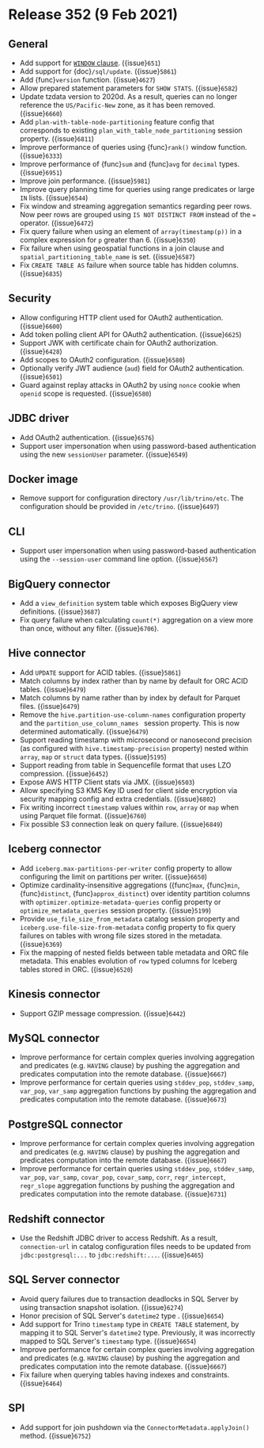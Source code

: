 # Release 352 (9 Feb 2021)

## General

* Add support for [`WINDOW` clause](window_clause). ({issue}`651`)
* Add support for {doc}`/sql/update`. ({issue}`5861`)
* Add {func}`version` function. ({issue}`4627`)
* Allow prepared statement parameters for `SHOW STATS`. ({issue}`6582`)
* Update tzdata version to 2020d. As a result, queries can no longer reference the 
  `US/Pacific-New` zone, as it has been removed. ({issue}`6660`)
* Add `plan-with-table-node-partitioning` feature config that corresponds to
  existing `plan_with_table_node_partitioning` session property. ({issue}`6811`)
* Improve performance of queries using {func}`rank()` window function. ({issue}`6333`)
* Improve performance of {func}`sum` and {func}`avg` for `decimal` types. ({issue}`6951`)
* Improve join performance. ({issue}`5981`)
* Improve query planning time for queries using range predicates or large `IN` lists. ({issue}`6544`)
* Fix window and streaming aggregation semantics regarding peer rows. Now peer rows are
  grouped using `IS NOT DISTINCT FROM` instead of the `=` operator. ({issue}`6472`) 
* Fix query failure when using an element of `array(timestamp(p))` in a complex expression 
  for `p` greater than 6. ({issue}`6350`)
* Fix failure when using geospatial functions in a join clause and `spatial_partitioning_table_name` is set. ({issue}`6587`)
* Fix `CREATE TABLE AS` failure when source table has hidden columns. ({issue}`6835`)

## Security

* Allow configuring HTTP client used for OAuth2 authentication. ({issue}`6600`)
* Add token polling client API for OAuth2 authentication. ({issue}`6625`)
* Support JWK with certificate chain for OAuth2 authorization. ({issue}`6428`)
* Add scopes to OAuth2 configuration. ({issue}`6580`)
* Optionally verify JWT audience (`aud`) field for OAuth2 authentication. ({issue}`6501`)
* Guard against replay attacks in OAuth2 by using `nonce` cookie when `openid` scope is requested. ({issue}`6580`)

## JDBC driver

* Add OAuth2 authentication. ({issue}`6576`)
* Support user impersonation when using password-based authentication
  using the new `sessionUser` parameter. ({issue}`6549`)

## Docker image

* Remove support for configuration directory `/usr/lib/trino/etc`. The configuration 
  should be provided in `/etc/trino`. ({issue}`6497`)

## CLI

* Support user impersonation when using password-based authentication using the
  `--session-user` command line option. ({issue}`6567`)

## BigQuery connector

* Add a `view_definition` system table which exposes BigQuery view definitions. ({issue}`3687`)
* Fix query failure when calculating `count(*)` aggregation on a view more than once, 
  without any filter. ({issue}`6706`).

## Hive connector

* Add `UPDATE` support for ACID tables. ({issue}`5861`)
* Match columns by index rather than by name by default for ORC ACID tables. ({issue}`6479`)
* Match columns by name rather than by index by default for Parquet files. ({issue}`6479`)
* Remove the `hive.partition-use-column-names` configuration property and the
  `partition_use_column_names ` session property. This is now determined automatically. ({issue}`6479`)
* Support reading timestamp with microsecond or nanosecond precision (as configured with 
  `hive.timestamp-precision` property) nested within `array`, `map` or `struct` data types. ({issue}`5195`)
* Support reading from table in Sequencefile format that uses LZO compression. ({issue}`6452`)
* Expose AWS HTTP Client stats via JMX. ({issue}`6503`)
* Allow specifying S3 KMS Key ID used for client side encryption via security mapping 
  config and extra credentials. ({issue}`6802`)
* Fix writing incorrect `timestamp` values within `row`, `array` or `map` when using Parquet file format. ({issue}`6760`)
* Fix possible S3 connection leak on query failure. ({issue}`6849`)

## Iceberg connector

* Add `iceberg.max-partitions-per-writer` config property to allow configuring the limit on partitions per writer. ({issue}`6650`)
* Optimize cardinality-insensitive aggregations ({func}`max`, {func}`min`, {func}`distinct`, {func}`approx_distinct`) 
  over identity partition columns with `optimizer.optimize-metadata-queries` config property 
  or `optimize_metadata_queries` session property. ({issue}`5199`)
* Provide `use_file_size_from_metadata` catalog session property and `iceberg.use-file-size-from-metadata` 
  config property to fix query failures on tables with wrong file sizes stored in the metadata. ({issue}`6369`)
* Fix the mapping of nested fields between table metadata and ORC file metadata. This 
  enables evolution of `row` typed columns for Iceberg tables stored in ORC. ({issue}`6520`)

## Kinesis connector

* Support GZIP message compression. ({issue}`6442`)

## MySQL connector

* Improve performance for certain complex queries involving aggregation and predicates (e.g. `HAVING` clause)
  by pushing the aggregation and predicates computation into the remote database. ({issue}`6667`)
* Improve performance for certain queries using `stddev_pop`, `stddev_samp`, `var_pop`, `var_samp` aggregation 
  functions by pushing the aggregation and predicates computation into the remote database. ({issue}`6673`)

## PostgreSQL connector

* Improve performance for certain complex queries involving aggregation and predicates (e.g. `HAVING` clause)
  by pushing the aggregation and predicates computation into the remote database. ({issue}`6667`)
* Improve performance for certain queries using `stddev_pop`, `stddev_samp`, `var_pop`, `var_samp`,
  `covar_pop`, `covar_samp`, `corr`, `regr_intercept`, `regr_slope` aggregation functions
  by pushing the aggregation and predicates computation into the remote database. ({issue}`6731`)

## Redshift connector

* Use the Redshift JDBC driver to access Redshift. As a result, `connection-url` in catalog 
  configuration files needs to be updated from `jdbc:postgresql:...` to `jdbc:redshift:...`. ({issue}`6465`)

## SQL Server connector

* Avoid query failures due to transaction deadlocks in SQL Server by using transaction snapshot isolation. ({issue}`6274`)
* Honor precision of SQL Server's `datetime2` type . ({issue}`6654`)
* Add support for Trino `timestamp` type in `CREATE TABLE` statement, by mapping it to SQL Server's `datetime2` type.
  Previously, it was incorrectly mapped to SQL Server's `timestamp` type. ({issue}`6654`)
* Improve performance for certain complex queries involving aggregation and predicates (e.g. `HAVING` clause)
  by pushing the aggregation and predicates computation into the remote database. ({issue}`6667`)
* Fix failure when querying tables having indexes and constraints. ({issue}`6464`)

## SPI

* Add support for join pushdown via the `ConnectorMetadata.applyJoin()` method. ({issue}`6752`)
